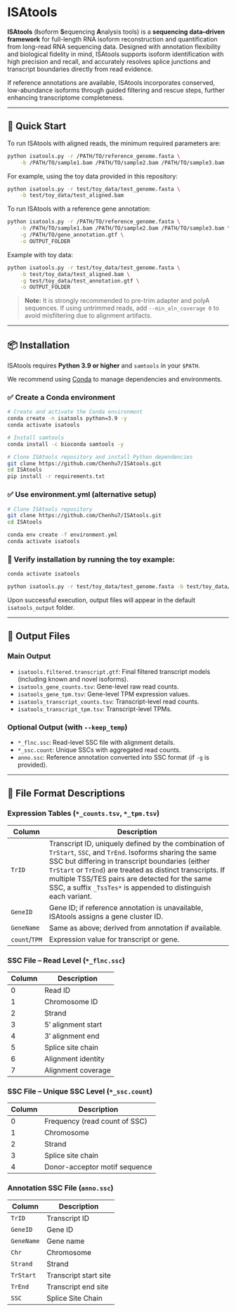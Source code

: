 
# ISAtools

**ISAtools** (**I**soform **S**equencing **A**nalysis tools) is a **sequencing data–driven framework** for full-length RNA isoform reconstruction and quantification from long-read RNA sequencing data. Designed with annotation flexibility and biological fidelity in mind, ISAtools supports isoform identification with high precision and recall, and accurately resolves splice junctions and transcript boundaries directly from read evidence.

If reference annotations are available, ISAtools incorporates conserved, low-abundance isoforms through guided filtering and rescue steps, further enhancing transcriptome completeness.

---

## 🔧 Quick Start

To run ISAtools with aligned reads, the minimum required parameters are:

```bash
python isatools.py -r /PATH/TO/reference_genome.fasta \
	-b /PATH/TO/sample1.bam /PATH/TO/sample2.bam /PATH/TO/sample3.bam
```

For example, using the toy data provided in this repository:

```bash
python isatools.py -r test/toy_data/test_genome.fasta \
	-b test/toy_data/test_aligned.bam
```

To run ISAtools with a reference gene annotation:

```bash
python isatools.py -r /PATH/TO/reference_genome.fasta \
	-b /PATH/TO/sample1.bam /PATH/TO/sample2.bam /PATH/TO/sample3.bam \
	-g /PATH/TO/gene_annotation.gtf \
	-o OUTPUT_FOLDER
```

Example with toy data:

```bash
python isatools.py -r test/toy_data/test_genome.fasta \
	-b test/toy_data/test_aligned.bam \
	-g test/toy_data/test_annotation.gtf \
	-o OUTPUT_FOLDER
```

> **Note:** It is strongly recommended to pre-trim adapter and polyA sequences. If using untrimmed reads, add `--min_aln_coverage 0` to avoid misfiltering due to alignment artifacts.

---

## 📦 Installation

ISAtools requires **Python 3.9 or higher** and `samtools` in your `$PATH`.

We recommend using [Conda](https://docs.conda.io/) to manage dependencies and environments.

### ✅ Create a Conda environment

```bash
# Create and activate the Conda environment
conda create -n isatools python=3.9 -y
conda activate isatools

# Install samtools
conda install -c bioconda samtools -y

# Clone ISAtools repository and install Python dependencies
git clone https://github.com/Chenhu7/ISAtools.git
cd ISAtools
pip install -r requirements.txt
```

### ✅ Use environment.yml (alternative setup)
```bash
# Clone ISAtools repository
git clone https://github.com/Chenhu7/ISAtools.git
cd ISAtools

conda env create -f environment.yml
conda activate isatools
```

### 🧪 Verify installation by running the toy example:

```bash
conda activate isatools

python isatools.py -r test/toy_data/test_genome.fasta -b test/toy_data/test_aligned.bam
```

Upon successful execution, output files will appear in the default `isatools_output` folder.

---

## 📁 Output Files

### Main Output

- `isatools.filtered.transcript.gtf`: Final filtered transcript models (including known and novel isoforms).
- `isatools_gene_counts.tsv`: Gene-level raw read counts.
- `isatools_gene_tpm.tsv`: Gene-level TPM expression values.
- `isatools_transcript_counts.tsv`: Transcript-level read counts.
- `isatools_transcript_tpm.tsv`: Transcript-level TPMs.

### Optional Output (with `--keep_temp`)

- `*_flnc.ssc`: Read-level SSC file with alignment details.
- `*_ssc.count`: Unique SSCs with aggregated read counts.
- `anno.ssc`: Reference annotation converted into SSC format (if `-g` is provided).

---

## 📄 File Format Descriptions

### Expression Tables (`*_counts.tsv`, `*_tpm.tsv`)

| Column        | Description                                                  |
| ------------- | ------------------------------------------------------------ |
| `TrID`        | Transcript ID, uniquely defined by the combination of `TrStart`, `SSC`, and `TrEnd`. Isoforms sharing the same SSC but differing in transcript boundaries (either `TrStart` or `TrEnd`) are treated as distinct transcripts. If multiple TSS/TES pairs are detected for the same SSC, a suffix `_TssTes*` is appended to distinguish each variant. |
| `GeneID`      | Gene ID; if reference annotation is unavailable, ISAtools assigns a gene cluster ID. |
| `GeneName`    | Same as above; derived from annotation if available.         |
| `count`/`TPM` | Expression value for transcript or gene.                     |

### SSC File – Read Level (`*_flnc.ssc`)

| Column | Description        |
| ------ | ------------------ |
| 0      | Read ID            |
| 1      | Chromosome ID      |
| 2      | Strand             |
| 3      | 5′ alignment start |
| 4      | 3′ alignment end   |
| 5      | Splice site chain  |
| 6      | Alignment identity |
| 7      | Alignment coverage |

### SSC File – Unique SSC Level (`*_ssc.count`)

| Column | Description                   |
| ------ | ----------------------------- |
| 0      | Frequency (read count of SSC) |
| 1      | Chromosome                    |
| 2      | Strand                        |
| 3      | Splice site chain             |
| 4      | Donor-acceptor motif sequence |

### Annotation SSC File (`anno.ssc`)

| Column    | Description                              |
|-----------|------------------------------------------|
| `TrID`    | Transcript ID                             |
| `GeneID`  | Gene ID                                   |
| `GeneName`| Gene name                                 |
| `Chr`     | Chromosome                                |
| `Strand`  | Strand                                     |
| `TrStart` | Transcript start site                     |
| `TrEnd`   | Transcript end site                       |
| `SSC`     | Splice Site Chain                         |
